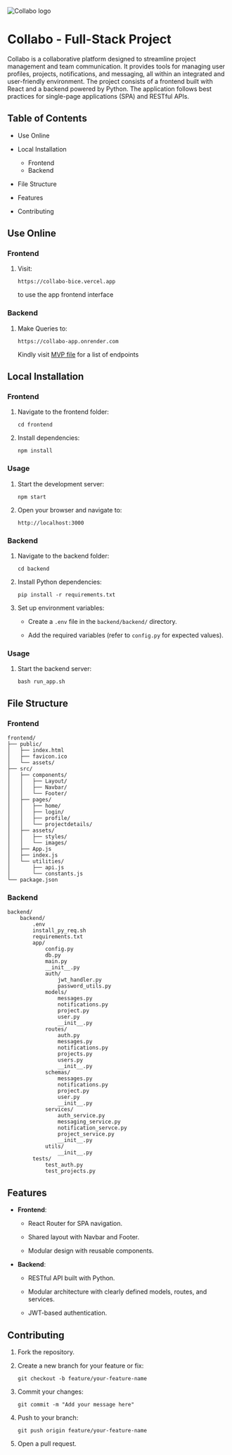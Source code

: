 ![Collabo logo](https://raw.githubusercontent.com/Yermehyaw/collabo-app/deploy/Collabo_20241216_194310_0000-removebg-preview.png)
# Collabo - Full-Stack Project

Collabo is a collaborative platform designed to streamline project management and team communication. It provides tools for managing user profiles, projects, notifications, and messaging, all within an integrated and user-friendly environment. The project consists of a frontend built with React and a backend powered by Python. The application follows best practices for single-page applications (SPA) and RESTful APIs.

## Table of Contents

-   Use Online  

-   Local Installation
      - Frontend
      - Backend
    
-   File Structure
    
-   Features
    
-   Contributing


## Use Online

### Frontend
1. Visit:
   ```
   https://collabo-bice.vercel.app
   ```
   to use the app frontend interface 

### Backend
1. Make Queries to:
   ```
   https://collabo-app.onrender.com
   ```
   Kindly visit [MVP file](https://shorturl.at/CGwuA) for a list of endpoints

  

## Local Installation

### Frontend

1.  Navigate to the frontend folder:
    
    ```
    cd frontend
    ```
    
2.  Install dependencies:
    
    ```
    npm install
    ```
    

### Usage

1.  Start the development server:
    
    ```
    npm start
    ```
    
2.  Open your browser and navigate to:
    
    ```
    http://localhost:3000
    ```
    

### Backend

1.  Navigate to the backend folder:
    
    ```
    cd backend
    ```
    
2.  Install Python dependencies:
    
    ```
    pip install -r requirements.txt
    ```
    
3.  Set up environment variables:
    
    -   Create a `.env` file in the `backend/backend/` directory.
        
    -   Add the required variables (refer to `config.py` for expected values).
        

### Usage

1.  Start the backend server:
    
    ```
    bash run_app.sh
    ```
    

## File Structure

### Frontend

```
frontend/
├── public/
│   ├── index.html
│   ├── favicon.ico
│   └── assets/
├── src/
│   ├── components/
│   │   ├── Layout/
│   │   ├── Navbar/
│   │   └── Footer/
│   ├── pages/
│   │   ├── home/
│   │   ├── login/
│   │   ├── profile/
│   │   └── projectdetails/
│   ├── assets/
│   │   ├── styles/
│   │   └── images/
│   ├── App.js
│   ├── index.js
│   └── utilities/
│       ├── api.js
│       └── constants.js
└── package.json
```

### Backend

```
backend/
    backend/
        .env
        install_py_req.sh
        requirements.txt
        app/
            config.py
            db.py
            main.py
            __init__.py
            auth/
                jwt_handler.py
                password_utils.py
            models/
                messages.py
                notifications.py
                project.py
                user.py
                __init__.py
            routes/
                auth.py
                messages.py
                notifications.py
                projects.py
                users.py
                __init__.py
            schemas/
                messages.py
                notifications.py
                project.py
                user.py
                __init__.py
            services/
                auth_service.py
                messaging_service.py
                notification_servce.py
                project_service.py
                __init__.py
            utils/
                __init__.py
        tests/
            test_auth.py
            test_projects.py
```

## Features

-   **Frontend**:
    
    -   React Router for SPA navigation.
        
    -   Shared layout with Navbar and Footer.
        
    -   Modular design with reusable components.
        
-   **Backend**:
    
    -   RESTful API built with Python.
        
    -   Modular architecture with clearly defined models, routes, and services.
        
    -   JWT-based authentication.
        

## Contributing

1.  Fork the repository.
    
2.  Create a new branch for your feature or fix:
    
    ```
    git checkout -b feature/your-feature-name
    ```
    
3.  Commit your changes:
    
    ```
    git commit -m "Add your message here"
    ```
    
4.  Push to your branch:
    
    ```
    git push origin feature/your-feature-name
    ```
    
5.  Open a pull request.
